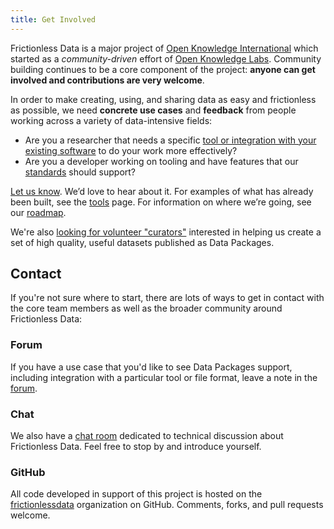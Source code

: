 ```yaml
---
title: Get Involved
---
```


Frictionless Data is a major project of [Open Knowledge International](https://okfn.org/) which started as a *community-driven* effort of [Open Knowledge Labs](http://okfnlabs.org).  Community building continues to be a core component of the project: **anyone can get involved and contributions are very welcome**.

In order to make creating, using, and sharing data as easy and frictionless as possible, we need **concrete use cases** and **feedback** from people working across a variety of data-intensive fields:

- Are you a researcher that needs a specific [tool or integration with your existing software](/tools/) to do your work more effectively?  
- Are you a developer working on tooling and have features that our [standards](/standards/) should support?

[Let us know](https://discuss.okfn.org/c/frictionless-data).  We’d love to hear about it.  For examples of what has already been built, see the [tools](/tools/) page.  For information on where we’re going, see our [roadmap](/roadmap/). 

We're also [looking for volunteer "curators"](http://okfnlabs.org/blog/2015/01/03/data-curators-wanted-for-core-datasets.html) interested in helping us create a set of high quality, useful datasets published as Data Packages.

## Contact

If you're not sure where to start, there are lots of ways to get in contact with the core team members as well as the broader community around Frictionless Data:  

### Forum

If you have a use case that you'd like to see Data Packages support, including integration with a particular tool or file format, leave a note in the [forum](https://discuss.okfn.org/c/frictionless-data).

### Chat

We also have a [chat room](https://gitter.im/frictionlessdata/chat) dedicated to technical discussion about Frictionless Data.  Feel free to stop by and introduce yourself.

### GitHub

All code developed in support of this project is hosted on the [frictionlessdata](https://github.com/frictionlessdata/) organization on GitHub.  Comments, forks, and pull requests welcome.
